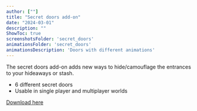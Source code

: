 ```yaml
---
author: [""]
title: "Secret doors add-on"
date: "2024-03-01"
description: ""
ShowToc: true
screenshotsFolder: 'secret_doors' 
animationsFolder: 'secret_doors'  
animationsDescription: 'Doors with different animations'
---
```


The secret doors add-on adds new ways to hide/camouflage the entrances to your hideaways or stash.

- 6 different secret doors
- Usable in single player and multiplayer worlds

[Download here](../../addons/secret_doors.mcaddon)
